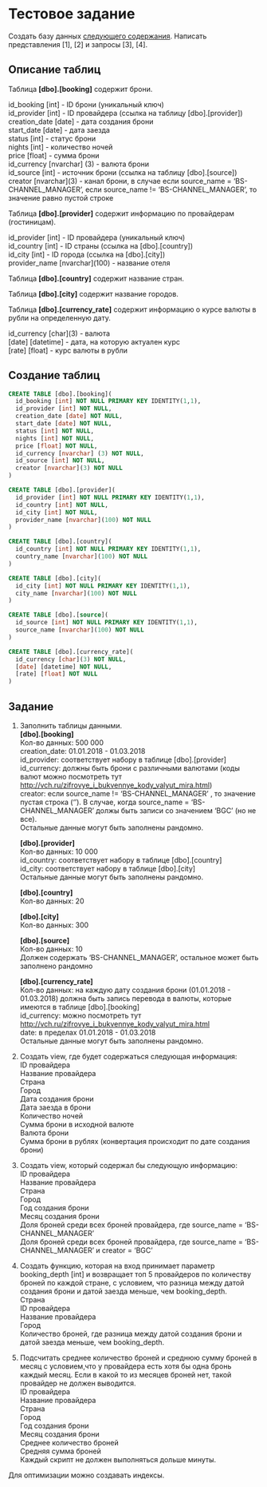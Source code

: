 # Тестовое задание

Создать базу данных [следующего содержания](description). Написать представления [1], [2] и запросы [3], [4].

## <a name="description">Описание таблиц</a>

Таблица **[dbo].[booking]** содержит брони.  

 id_booking [int]  - ID брони (уникальный ключ)  
 id_provider [int] - ID провайдера (ссылка на таблицу [dbo].[provider])  
 creation_date [date] - дата создания брони  
 start_date [date] - дата заезда  
 status [int] - статус брони  
 nights [int] - количество ночей  
 price [float] - сумма брони  
 id_currency [nvarchar] (3) - валюта брони   
 id_source [int] - источник брони (ссылка на таблицу [dbo].[source])  
 creator \[nvarchar\](3) - канал брони, в случае если source_name = ‘BS-CHANNEL_MANAGER’, если source_name != ‘BS-CHANNEL_MANAGER’, то значение равно пустой строке
  
Таблица **[dbo].[provider]** содержит информацию по провайдерам (гостиницам).  
  
  id_provider [int] - ID провайдера (уникальный ключ)  
  id_country [int] - ID страны (ссылка на [dbo].[country])  
  id_city [int] - ID города (ссылка на [dbo].[city])  
  provider_name \[nvarchar\](100) - название отеля

Таблица **[dbo].[country]** содержит название стран.

Таблица **[dbo].[city]** содержит название городов.

Таблица **[dbo].[currency_rate]** содержит информацию о курсе валюты в рубли на определенную дату.

  id_currency \[char\](3) - валюта  
  [date] [datetime] - дата, на которую актуален курс  
  [rate] [float] - курс валюты в рубли

## Создание таблиц

```sql
CREATE TABLE [dbo].[booking](  
  id_booking [int] NOT NULL PRIMARY KEY IDENTITY(1,1),  
  id_provider [int] NOT NULL,  
  creation_date [date] NOT NULL,  
  start_date [date] NOT NULL,  
  status [int] NOT NULL,  
  nights [int] NOT NULL,  
  price [float] NOT NULL,  
  id_currency [nvarchar] (3) NOT NULL,  
  id_source [int] NOT NULL,  
  creator [nvarchar](3) NOT NULL  
)
```
```sql
CREATE TABLE [dbo].[provider](  
  id_provider [int] NOT NULL PRIMARY KEY IDENTITY(1,1),  
  id_country [int] NOT NULL,  
  id_city [int] NOT NULL,  
  provider_name [nvarchar](100) NOT NULL  
)
```
```sql
CREATE TABLE [dbo].[country](  
  id_country [int] NOT NULL PRIMARY KEY IDENTITY(1,1),  
  country_name [nvarchar](100) NOT NULL  
)
```
```sql
CREATE TABLE [dbo].[city](  
  id_city [int] NOT NULL PRIMARY KEY IDENTITY(1,1),  
  city_name [nvarchar](100) NOT NULL  
)
```
```sql
CREATE TABLE [dbo].[source](  
  id_source [int] NOT NULL PRIMARY KEY IDENTITY(1,1),  
  source_name [nvarchar](100) NOT NULL  
)
```
```sql
CREATE TABLE [dbo].[currency_rate](  
  id_currency [char](3) NOT NULL,  
  [date] [datetime] NOT NULL,  
  [rate] [float] NOT NULL  
)
```

## Задание

1. Заполнить таблицы данными.  
**[dbo].[booking]**  
Кол-во данных: 500 000  
creation_date: 01.01.2018 - 01.03.2018  
id_provider: соответствует набору в таблице [dbo].[provider]  
id_currency: должны быть брони с различными валютами (коды валют можно посмотреть тут <http://vch.ru/zifrovye_i_bukvennye_kody_valyut_mira.html>)  
creator:  если source_name != ‘BS-CHANNEL_MANAGER’ , то значение пустая строка (‘’). В случае, когда source_name = ‘BS-CHANNEL_MANAGER’ должы быть записи со значением ‘BGC’ (но не все).  
Остальные данные могут быть заполнены рандомно.

   **[dbo].[provider]**  
Кол-во данных: 10 000  
id_country: соответствует набору в таблице [dbo].[country]  
id_city: соответствует набору в таблице [dbo].[city]  
Остальные данные могут быть заполнены рандомно.

   **[dbo].[country]**  
Кол-во данных: 20

   **[dbo].[city]**  
Кол-во данных: 300

   **[dbo].[source]**  
Кол-во данных: 10  
Должен содержать ‘BS-CHANNEL_MANAGER’, остальное может быть заполнено рандомно

   **[dbo].[currency_rate]**  
Кол-во данных: на каждую дату создания брони (01.01.2018 - 01.03.2018) должна быть запись перевода в валюты, которые имеются в таблице [dbo].[booking]  
id_currency: можно посмотреть тут <http://vch.ru/zifrovye_i_bukvennye_kody_valyut_mira.html>  
date: в пределах 01.01.2018 - 01.03.2018  
Остальные данные могут быть заполнены рандомно.

1. Создать view, где будет содержаться следующая информация:  
ID провайдера  
Название провайдера  
Страна  
Город  
Дата создания брони  
Дата заезда в брони  
Количество ночей  
Сумма брони в исходной валюте  
Валюта брони  
Сумма брони в рублях (конвертация происходит по дате создания брони)

1. Создать view, который содержал бы следующую информацию:  
ID провайдера  
Название провайдера  
Страна  
Город  
Год создания брони  
Месяц создания брони  
Доля броней среди всех броней провайдера, где source_name =  ‘BS-CHANNEL_MANAGER’  
Доля броней среди всех броней провайдера, где source_name =  ‘BS-CHANNEL_MANAGER’ и creator = ‘BGC’  

1. Создать функцию, которая на вход принимает параметр booking_depth [int] и возвращает топ 5 провайдеров по количеству броней по каждой стране, с условием, что разница между датой создания брони и датой заезда меньше, чем booking_depth.  
Страна  
ID провайдера  
Название провайдера  
Город  
Количество броней, где разница между датой создания брони и датой заезда меньше, чем booking_depth.  

1. Подсчитать среднее количество броней и среднюю сумму броней в месяц с условием,что у провайдера есть хотя бы одна бронь каждый месяц. Если в какой то из месяцев броней нет, такой провайдер не должен выводится.  
ID провайдера  
Название провайдера  
Страна  
Город  
Год создания брони  
Месяц создания брони  
Среднее количество броней  
Средняя сумма броней  
Каждый скрипт не должен выполняться дольше минуты.  

Для оптимизации можно создавать индексы.
